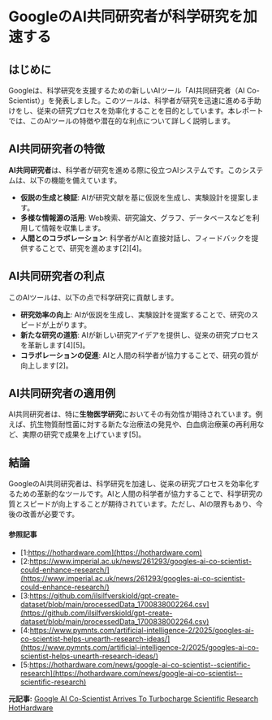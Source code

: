 # GoogleのAI共同研究者が科学研究を加速する

## はじめに

Googleは、科学研究を支援するための新しいAIツール「AI共同研究者（AI Co-Scientist）」を発表しました。このツールは、科学者が研究を迅速に進める手助けをし、従来の研究プロセスを効率化することを目的としています。本レポートでは、このAIツールの特徴や潜在的な利点について詳しく説明します。

## AI共同研究者の特徴

**AI共同研究者**は、科学者が研究を進める際に役立つAIシステムです。このシステムは、以下の機能を備えています。

- **仮説の生成と検証**: AIが研究文献を基に仮説を生成し、実験設計を提案します。
- **多様な情報源の活用**: Web検索、研究論文、グラフ、データベースなどを利用して情報を収集します。
- **人間とのコラボレーション**: 科学者がAIと直接対話し、フィードバックを提供することで、研究を進めます[2][4]。

## AI共同研究者の利点

このAIツールは、以下の点で科学研究に貢献します。

- **研究効率の向上**: AIが仮説を生成し、実験設計を提案することで、研究のスピードが上がります。
- **新たな研究の道筋**: AIが新しい研究アイデアを提供し、従来の研究プロセスを革新します[4][5]。
- **コラボレーションの促進**: AIと人間の科学者が協力することで、研究の質が向上します[2]。

## AI共同研究者の適用例

AI共同研究者は、特に**生物医学研究**においてその有効性が期待されています。例えば、抗生物質耐性菌に対する新たな治療法の発見や、白血病治療薬の再利用など、実際の研究で成果を上げています[5]。

## 結論

GoogleのAI共同研究者は、科学研究を加速し、従来の研究プロセスを効率化するための革新的なツールです。AIと人間の科学者が協力することで、科学研究の質とスピードが向上することが期待されています。ただし、AIの限界もあり、今後の改善が必要です。

#### 参照記事
- [1:https://hothardware.com](https://hothardware.com)
- [2:https://www.imperial.ac.uk/news/261293/googles-ai-co-scientist-could-enhance-research/](https://www.imperial.ac.uk/news/261293/googles-ai-co-scientist-could-enhance-research/)
- [3:https://github.com/ilsilfverskiold/gpt-create-dataset/blob/main/processedData_1700838002264.csv](https://github.com/ilsilfverskiold/gpt-create-dataset/blob/main/processedData_1700838002264.csv)
- [4:https://www.pymnts.com/artificial-intelligence-2/2025/googles-ai-co-scientist-helps-unearth-research-ideas/](https://www.pymnts.com/artificial-intelligence-2/2025/googles-ai-co-scientist-helps-unearth-research-ideas/)
- [5:https://hothardware.com/news/google-ai-co-scientist--scientific-research](https://hothardware.com/news/google-ai-co-scientist--scientific-research)


**元記事:** [Google AI Co-Scientist Arrives To Turbocharge Scientific Research HotHardware](https://hothardware.com/news/google-ai-co-scientist--scientific-research)